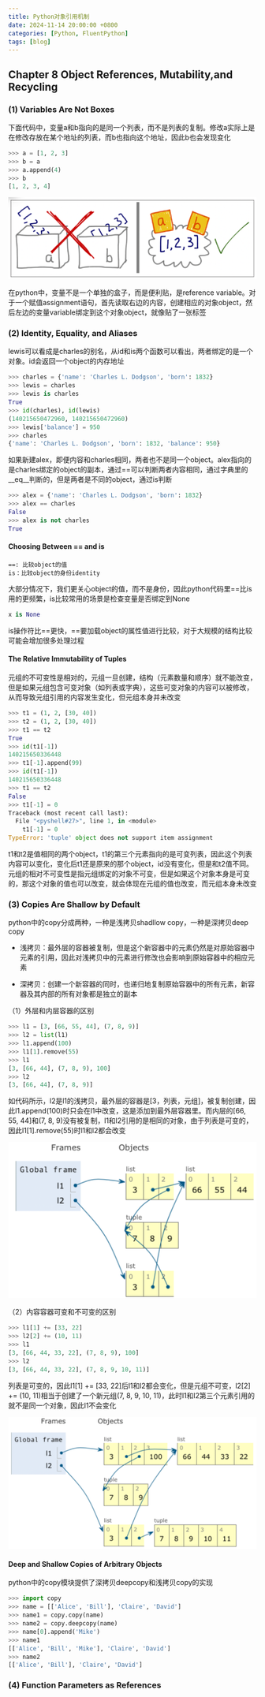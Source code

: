 ```yaml
---
title: Python对象引用机制
date: 2024-11-14 20:00:00 +0800
categories: [Python, FluentPython]
tags: [blog]
---
```


## Chapter 8 Object References, Mutability,and Recycling

### (1) Variables Are Not Boxes

下面代码中，变量a和b指向的是同一个列表，而不是列表的复制。修改a实际上是在修改存放在某个地址的列表，而b也指向这个地址，因此b也会发现变化

```python
>>> a = [1, 2, 3]
>>> b = a
>>> a.append(4)
>>> b
[1, 2, 3, 4]
```

![Variables Are Not Boxes](/assets/img/python/fluentpython-p1.png)

在python中，变量不是一个单独的盒子，而是便利贴，是reference variable。对于一个赋值assignment语句，首先读取右边的内容，创建相应的对象object，然后左边的变量variable绑定到这个对象object，就像贴了一张标签

### (2) Identity, Equality, and Aliases

lewis可以看成是charles的别名，从id和is两个函数可以看出，两者绑定的是一个对象。id会返回一个object的内存地址

```python
>>> charles = {'name': 'Charles L. Dodgson', 'born': 1832}
>>> lewis = charles
>>> lewis is charles
True
>>> id(charles), id(lewis)
(140215650472960, 140215650472960)
>>> lewis['balance'] = 950
>>> charles
{'name': 'Charles L. Dodgson', 'born': 1832, 'balance': 950}
```

如果新建alex，即便内容和charles相同，两者也不是同一个object。alex指向的是charles绑定的object的副本，通过==可以判断两者内容相同，通过字典里的__eq__判断的，但是两者是不同的object，通过is判断

```python
>>> alex = {'name': 'Charles L. Dodgson', 'born': 1832}
>>> alex == charles
False
>>> alex is not charles
True
```

#### Choosing Between == and is

```
==: 比较object的值
is：比较object的身份identity
```

大部分情况下，我们更关心object的值，而不是身份，因此python代码里==比is用的更频繁，is比较常用的场景是检查变量是否绑定到None

```python
x is None
```

is操作符比==更快，==要加载object的属性值进行比较，对于大规模的结构比较可能会增加很多处理过程

#### The Relative Immutability of Tuples

元组的不可变性是相对的，元组一旦创建，结构（元素数量和顺序）就不能改变，但是如果元组包含可变对象（如列表或字典），这些可变对象的内容可以被修改，从而导致元组引用的内容发生变化，但元组本身并未改变

```python
>>> t1 = (1, 2, [30, 40])
>>> t2 = (1, 2, [30, 40])
>>> t1 == t2
True
>>> id(t1[-1])
140215650336448
>>> t1[-1].append(99)
>>> id(t1[-1])
140215650336448
>>> t1 == t2
False
>>> t1[-1] = 0
Traceback (most recent call last):
  File "<pyshell#27>", line 1, in <module>
    t1[-1] = 0
TypeError: 'tuple' object does not support item assignment
```

t1和t2是值相同的两个object，t1的第三个元素指向的是可变列表，因此这个列表内容可以变化，变化后t1还是原来的那个object，id没有变化，但是和t2值不同。元组的相对不可变性是指元组绑定的对象不可变，但是如果这个对象本身是可变的，那这个对象的值也可以改变，就会体现在元组的值也改变，而元组本身未改变

### (3) Copies Are Shallow by Default

python中的copy分成两种，一种是浅拷贝shadllow copy，一种是深拷贝deep copy

- 浅拷贝：最外层的容器被复制，但是这个新容器中的元素仍然是对原始容器中元素的引用，因此对浅拷贝中的元素进行修改也会影响到原始容器中的相应元素

- 深拷贝：创建一个新容器的同时，也递归地复制原始容器中的所有元素，新容器及其内部的所有对象都是独立的副本

（1）外层和内层容器的区别

```python
>>> l1 = [3, [66, 55, 44], (7, 8, 9)]
>>> l2 = list(l1)
>>> l1.append(100)
>>> l1[1].remove(55)
>>> l1
[3, [66, 44], (7, 8, 9), 100]
>>> l2
[3, [66, 44], (7, 8, 9)]
```

如代码所示，l2是l1的浅拷贝，最外层的容器是[3，列表，元组]，被复制创建，因此l1.append(100)时只会在l1中改变，这是添加到最外层容器里。而内层的[66, 55, 44]和(7, 8, 9)没有被复制，l1和l2引用的是相同的对象，由于列表是可变的，因此l1[1].remove(55)时l1和l2都会改变

![外层和内层容器的区别](/assets/img/python/fluentpython-p2.png)

（2）内容容器可变和不可变的区别

```python
>>> l1[1] += [33, 22]
>>> l2[2] += (10, 11)
>>> l1
[3, [66, 44, 33, 22], (7, 8, 9), 100]
>>> l2
[3, [66, 44, 33, 22], (7, 8, 9, 10, 11)]
```

列表是可变的，因此l1[1] += [33, 22]后l1和l2都会变化，但是元组不可变，l2[2] += (10, 11)相当于创建了一个新元组(7, 8, 9, 10, 11)，此时l1和l2第三个元素引用的就不是同一个对象，因此l1不会变化

![内容容器可变和不可变的区别](/assets/img/python/fluentpython-p3.png)

#### Deep and Shallow Copies of Arbitrary Objects

python中的copy模块提供了深拷贝deepcopy和浅拷贝copy的实现

```python
>>> import copy
>>> name = [['Alice', 'Bill'], 'Claire', 'David']
>>> name1 = copy.copy(name)
>>> name2 = copy.deepcopy(name)
>>> name[0].append('Mike')
>>> name1
[['Alice', 'Bill', 'Mike'], 'Claire', 'David']
>>> name2
[['Alice', 'Bill'], 'Claire', 'David']
```

### (4) Function Parameters as References
